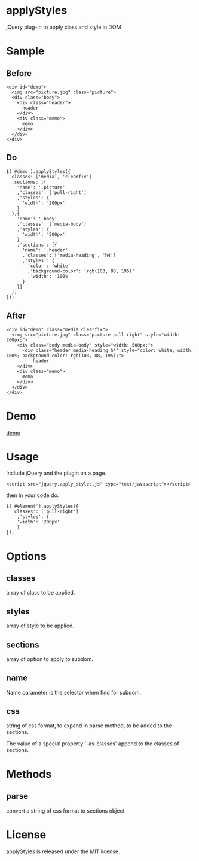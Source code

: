 applyStyles
===========

jQuery plug-in to apply class and style in DOM

Sample
======

## Before

```
<div id="demo">
  <img src="picture.jpg" class="picture">
  <div class="body">
    <div class="header">
      header
    </div>
    <div class="memo">
      memo
    </div>
  </div>
</div>
```

## Do

```
$('#demo').applyStyles({
  classes: ['media', 'clearfix']
  ,sections: [{
    'name': '.picture'
    ,'classes': ['pull-right']
    ,'styles': {
      'width': '200px'
    }
  },{
    'name': '.body'
    ,'classes': ['media-body']
    ,'styles': {
      'width': '500px'
    }
    ,'sections': [{
      'name': '.header'
      ,'classes': ['media-heading', 'h4']
      ,'styles': {
        'color': 'white'
        ,'background-color': 'rgb(103, 88, 195)'
        ,'width': '100%'
      }
    }]
  }]
});
```

## After

```
<div id="demo" class="media clearfix">
  <img src="picture.jpg" class="picture pull-right" style="width: 200px;">
	<div class="body media-body" style="width: 500px;">
	  <div class="header media-heading h4" style="color: white; width: 100%; background-color: rgb(103, 88, 195);">
		  header
    </div>
    <div class="memo">
      memo
    </div>
  </div>
</div>
```

Demo
====

[demo](http://fintopo.github.io/applyStyles/)

Usage
=====

Include jQuery and the plugin on a page.

```
<script src="jquery.apply_styles.js" type="text/javascript"></script>
```

then in your code do:

```
$('#element').applyStyles({
  'classes': ['pull-right']
	,'styles': {
    'width': '200px'
	}
});
```

Options
=======

## classes

array of class to be applied.

## styles

array of style to be applied.

## sections

array of option to apply to subdom.

## name

Name parameter is the selector when find for subdom.

## css

string of css format, to expand in parse method, to be added to the sections.

The value of a special property '-as-classes' append to the classes of sections.

Methods
=======

## parse

convert a string of css format to sections object.


License
=======

applyStyles is released under the MIT license.